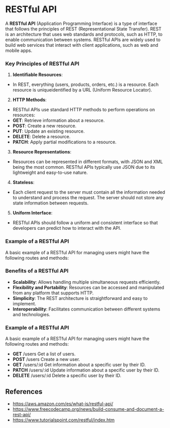 # RESTful API

A **RESTful API** (Application Programming Interface) is a type of interface that follows the principles of REST (Representational State Transfer). REST is an architecture that uses web standards and protocols, such as HTTP, to enable communication between systems. RESTful APIs are widely used to build web services that interact with client applications, such as web and mobile apps.

### Key Principles of RESTful API

1. **Identifiable Resources**:
- In REST, everything (users, products, orders, etc.) is a resource. Each resource is uniqueidentified by a URL (Uniform Resource Locator).

2. **HTTP Methods**:
- RESTful APIs use standard HTTP methods to perform operations on resources:
- **GET**: Retrieve information about a resource.
- **POST**: Create a new resource.
- **PUT**: Update an existing resource.
- **DELETE**: Delete a resource.
- **PATCH**: Apply partial modifications to a resource.

3. **Resource Representations**:
- Resources can be represented in different formats, with JSON and XML being the most common. RESTful APIs typically use JSON due to its lightweight and easy-to-use nature.

4. **Stateless**:
- Each client request to the server must contain all the information needed to understand and process the request. The server should not store any state information between requests.

5. **Uniform Interface**:
- RESTful APIs should follow a uniform and consistent interface so that developers can predict how to interact with the API.

### Example of a RESTful API

A basic example of a RESTful API for managing users might have the following routes and methods:

### Benefits of a RESTful API

- **Scalability**: Allows handling multiple simultaneous requests efficiently.
- **Flexibility and Portability**: Resources can be accessed and manipulated from any platform that supports HTTP.
- **Simplicity**: The REST architecture is straightforward and easy to implement.
- **Interoperability**: Facilitates communication between different systems and technologies.

### Example of a RESTful API
A basic example of a RESTful API for managing users might have the following routes and methods:

- **GET** /users Get a list of users.
- **POST** /users Create a new user.
- **GET** /users/:id Get information about a specific user by their ID.
- **PATCH** /users/:id Update information about a specific user by their ID.
- **DELETE** /users/:id Delete a specific user by their ID.

## References

- https://aws.amazon.com/es/what-is/restful-api/
- https://www.freecodecamp.org/news/build-consume-and-document-a-rest-api/
- https://www.tutorialspoint.com/restful/index.htm